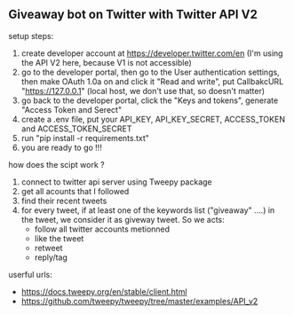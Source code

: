 ## Giveaway bot on Twitter with Twitter API V2

setup steps:
1. create developer account at https://developer.twitter.com/en (I'm using the API V2 here, because V1 is not accessible)
2. go to the developer portal, then go to the User authentication settings, then make OAuth 1.0a on and click it "Read and write", put CallbakcURL "https://127.0.0.1" (local host, we don't use that, so doesn't matter)
3. go back to the developer portal, click the "Keys and tokens", generate "Access Token and Serect"
4. create a .env file, put your API_KEY, API_KEY_SECRET, ACCESS_TOKEN and ACCESS_TOKEN_SECRET
5. run "pip install -r requirements.txt"
6. you are ready to go !!!

how does the scipt work ?
1. connect to twitter api server using Tweepy package 
2. get all acounts that I followed 
3. find their recent tweets
4. for every tweet, if at least one of the keywords list ("giveaway" ....) in the tweet, we consider it as giveway tweet. So we acts:
    - follow all twitter accounts metionned 
    - like the tweet
    - retweet 
    - reply/tag  

userful urls:
- https://docs.tweepy.org/en/stable/client.html
- https://github.com/tweepy/tweepy/tree/master/examples/API_v2
